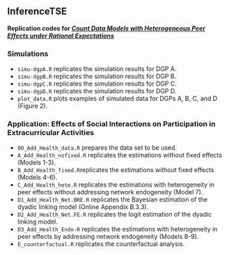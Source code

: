 ## InferenceTSE
**Replication codes for *[Count Data Models with Heterogeneous Peer Effects under Rational Expectations](https://dx.doi.org/10.2139/ssrn.3721250)***

### Simulations
- `simu-dgpA.R` replicates the simulation results for DGP A.
- `simu-dgpB.R` replicates the simulation results for DGP B.
- `simu-dgpC.R` replicates the simulation results for DGP C.
- `simu-dgpD.R` replicates the simulation results for DGP D.
- `plot_data.R` plots examples of simulated data for DGPs A, B, C, and D (Figure 2).

### Application: Effects of Social Interactions on Participation in Extracurricular Activities
- `00_Add_Health_data.R` prepares the data set to be used.
- `A_Add_Health_nofixed.R` replicates the estimations without fixed effects (Models 1-3).
- `B_Add_Health_fixed.R`replicates the estimations without fixed effects (Models 4-6).
- `C_Add_Health_hete.R` replicates the estimations with heterogeneity in peer effects without addressing network endogeneity (Model 7).
- `D1_Add_Health_Net.BRE.R` replicates the Bayesian estimation of the dyadic linking model (Online Appendix B.3.3).
- `D2_Add_Health_Net.FE.R` replicates the logit estimation of the dyadic linking model.
- `D3_Add_Health_Endo-R` replicates the estimations with heterogeneity in peer effects by addressing network endogeneity (Models 8-9).
- `E_counterfactual.R` replicates the counterfactual analysis.
